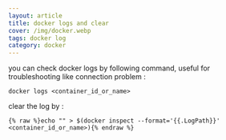 ```yaml
---
layout: article
title: docker logs and clear
cover: /img/docker.webp
tags: docker log
category: docker
---
```


you can check docker logs by following command, useful for troubleshooting like connection problem :

```
docker logs <container_id_or_name>
```

clear the log by :

```
{% raw %}echo "" > $(docker inspect --format='{{.LogPath}}' <container_id_or_name>){% endraw %}
```
